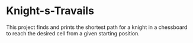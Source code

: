 # Knight-s-Travails
This project finds and prints the shortest path for a knight in a chessboard to reach the desired cell from a given starting position.